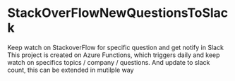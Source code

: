 # StackOverFlowNewQuestionsToSlack
Keep watch on StackoverFlow for specific question and get notify in Slack
This project is created on Azure Functions, which triggers daily and keep watch on specifics topics / company / questions.
And update to slack count, this can be extended in mutilple way
